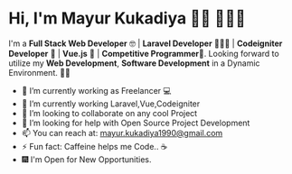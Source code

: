 <h1>Hi, I'm Mayur Kukadiya 👋🏼 👨🏻‍💻</h1>

I'm a <b> Full Stack Web Developer</b>  🤓 | <b>Laravel Developer</b> 👨🏻‍💻 | <b>Codeigniter Developer</b> 🧐  | <b>Vue.js</b> 🐍 |  <b>Competitive Programmer</b>🤠. Looking forward to utilize my <b>Web Development</b>, <b>Software Development</b> in a Dynamic Environment. 🧑🏻

- 🔭 I’m currently working as Freelancer 💻
- 🌱 I’m currently working Laravel,Vue,Codeigniter
- 👯 I’m looking to collaborate on any cool Project
- 🤔 I’m looking for help with Open Source Project Development 
- 📫 You can reach at: mayur.kukadiya1990@gmail.com 
- ⚡ Fun fact: Caffeine helps me Code.. ☕
- 🎆 I'm Open for New Opportunities.
